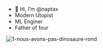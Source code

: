 - 👋 Hi, I’m @naptax
- Modern Utopist
- ML Enginer
- Father of four 


![1-nous-avons-pas-dinosaure-rond](https://user-images.githubusercontent.com/112569890/191686883-7a83cc61-8dd0-4963-8b61-64b73155e0ec.png)

